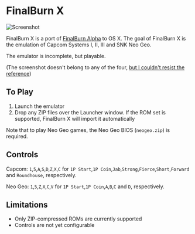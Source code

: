 FinalBurn X
===========

![Screenshot](http://i.imgur.com/9pCL8PA.png "Parodius")

FinalBurn X is a port of [FinalBurn Alpha][1] to OS X. The goal of FinalBurn X
is the emulation of Capcom Systems I, II, III and SNK Neo Geo.

The emulator is incomplete, but playable.

(The screenshot doesn't belong to any of the four,
[but I couldn't resist the reference](https://github.com/pokebyte/CocoaMSX/))

To Play
-------

1. Launch the emulator
2. Drop any ZIP files over the Launcher window. If the ROM set is supported,
   FinalBurn X will import it automatically

Note that to play Neo Geo games, the Neo Geo BIOS (`neogeo.zip`) is required.

Controls
--------

Capcom:
`1`,`5`,`A`,`S`,`D`,`Z`,`X`,`C` for 
`1P Start`,`1P Coin`,`Jab`,`Strong`,`Fierce`,`Short`,`Forward` and `Roundhouse`,
respectively.

Neo Geo:
`1`,`5`,`Z`,`X`,`C`,`V` for `1P Start`,`1P Coin`,`A`,`B`,`C` and `D`,
respectively.

Limitations
-----------

* Only ZIP-compressed ROMs are currently supported
* Controls are not yet configurable

[1]: http://www.barryharris.me.uk/fba.php
